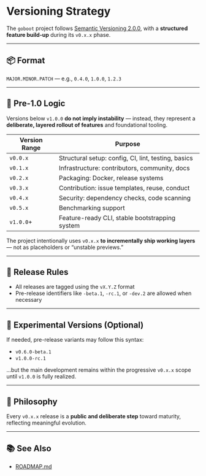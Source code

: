 # Versioning Strategy

The `goboot` project follows [Semantic Versioning 2.0.0](https://semver.org),
with a **structured feature build-up** during its `v0.x.x` phase.

---

## 📦 Format

`MAJOR.MINOR.PATCH` — e.g., `0.4.0`, `1.0.0`, `1.2.3`

---

## 🔁 Pre-1.0 Logic

Versions below `v1.0.0` **do not imply instability** — instead, they represent a **deliberate,
layered rollout of features** and foundational tooling.

| Version Range | Purpose                                                |
|---------------|--------------------------------------------------------|
| `v0.0.x`      | Structural setup: config, CI, lint, testing, basics    |
| `v0.1.x`      | Infrastructure: contributors, community, docs          |
| `v0.2.x`      | Packaging: Docker, release systems                     |
| `v0.3.x`      | Contribution: issue templates, reuse, conduct          |
| `v0.4.x`      | Security: dependency checks, code scanning             |
| `v0.5.x`      | Benchmarking support                                   |
| `v1.0.0`+     | Feature-ready CLI, stable bootstrapping system         |

The project intentionally uses `v0.x.x` **to incrementally ship working layers** —
not as placeholders or “unstable previews.”

---

## 🔖 Release Rules

- All releases are tagged using the `vX.Y.Z` format
- Pre-release identifiers like `-beta.1`, `-rc.1`, or `-dev.2` are allowed when necessary

---

## 🧪 Experimental Versions (Optional)

If needed, pre-release variants may follow this syntax:

- `v0.6.0-beta.1`
- `v1.0.0-rc.1`

…but the main development remains within the progressive `v0.x.x` scope until `v1.0.0` is fully realized.

---

## 🤝 Philosophy

Every `v0.x.x` release is a **public and deliberate step** toward maturity, reflecting meaningful evolution.

---

## 📚 See Also

- [ROADMAP.md](./ROADMAP.md)
